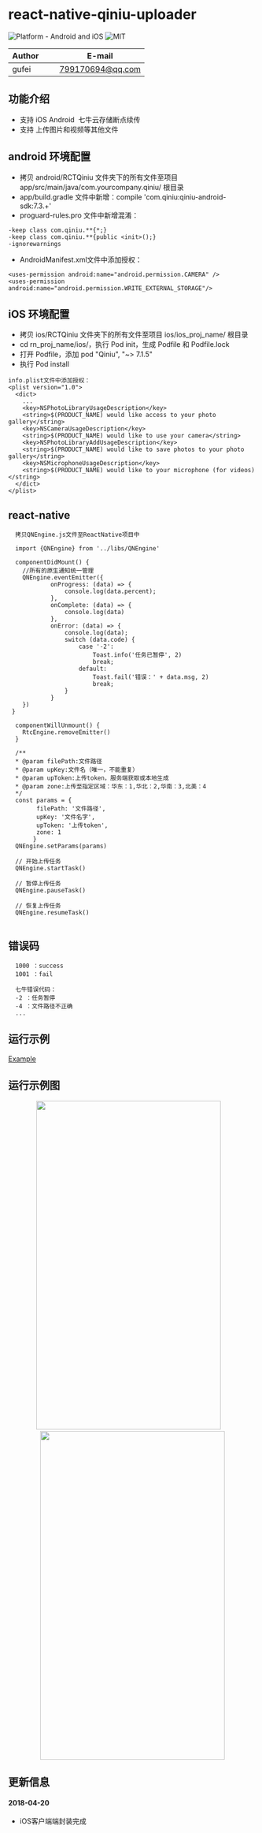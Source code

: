 # react-native-qiniu-uploader

![Platform - Android and iOS](https://img.shields.io/badge/platform-Android%20%7C%20iOS-yellow.svg)
![MIT](https://img.shields.io/dub/l/vibe-d.svg)

| Author        |     E-mail      |
| ------------- |:---------------:|
| gufei         | 799170694@qq.com|

## 功能介绍

- 支持 iOS Android  七牛云存储断点续传
- 支持 上传图片和视频等其他文件
 
 ## android 环境配置
 
 - 拷贝 android/RCTQiniu 文件夹下的所有文件至项目 app/src/main/java/com.yourcompany.qiniu/ 根目录
 - app/build.gradle 文件中新增：compile 'com.qiniu:qiniu-android-sdk:7.3.+'
 - proguard-rules.pro 文件中新增混淆：
 
 ``` 
-keep class com.qiniu.**{*;}
-keep class com.qiniu.**{public <init>();}
-ignorewarnings
```

 - AndroidManifest.xml文件中添加授权：
 ```
 <uses-permission android:name="android.permission.CAMERA" />
 <uses-permission android:name="android.permission.WRITE_EXTERNAL_STORAGE"/>
 ```
 ## iOS 环境配置

- 拷贝 ios/RCTQiniu 文件夹下的所有文件至项目 ios/ios_proj_name/ 根目录
- cd rn_proj_name/ios/，执行 Pod init，生成 Podfile 和 Podfile.lock
- 打开 Podfile，添加 pod "Qiniu", "~> 7.1.5"
- 执行 Pod install

```
info.plist文件中添加授权：
<plist version="1.0">
  <dict>
    ...
    <key>NSPhotoLibraryUsageDescription</key>
    <string>$(PRODUCT_NAME) would like access to your photo gallery</string>
    <key>NSCameraUsageDescription</key>
    <string>$(PRODUCT_NAME) would like to use your camera</string>
    <key>NSPhotoLibraryAddUsageDescription</key>
    <string>$(PRODUCT_NAME) would like to save photos to your photo gallery</string>
    <key>NSMicrophoneUsageDescription</key>
    <string>$(PRODUCT_NAME) would like to your microphone (for videos)</string>
  </dict>
</plist>
```

## react-native
```
  拷贝QNEngine.js文件至ReactNative项目中

  import {QNEngine} from '../libs/QNEngine'
  
  componentDidMount() {
    //所有的原生通知统一管理
    QNEngine.eventEmitter({
            onProgress: (data) => {
                console.log(data.percent);
            },
            onComplete: (data) => {
                console.log(data)
            },
            onError: (data) => {
                console.log(data);
                switch (data.code) {
                    case '-2':
                        Toast.info('任务已暂停', 2)
                        break;
                    default:
                        Toast.fail('错误：' + data.msg, 2)
                        break;
                }
            }        
    })    
 }

  componentWillUnmount() {
    RtcEngine.removeEmitter()
  }
  
  /**
  * @param filePath:文件路径
  * @param upKey:文件名（唯一，不能重复）
  * @param upToken:上传token，服务端获取或本地生成
  * @param zone:上传至指定区域：华东：1,华北：2,华南：3,北美：4
  */     
  const params = {
        filePath: '文件路径',
        upKey: '文件名字',
        upToken: '上传token',
        zone: 1
       }
  QNEngine.setParams(params)
  
  // 开始上传任务
  QNEngine.startTask()
  
  // 暂停上传任务
  QNEngine.pauseTask()
  
  // 恢复上传任务
  QNEngine.resumeTask()
  
```

## 错误码

```
  1000 ：success
  1001 ：fail

  七牛错误代码：
  -2 ：任务暂停
  -4 ：文件路径不正确
  ...
```

## 运行示例

[Example](https://github.com/midas-gufei/react-native-qiniu-uploader-demo)

## 运行示例图
 
 <center class="half">
    <a href="https://raw.githubusercontent.com/midas-gufei/react-native-qiniu-uploader/master/screen-shoot/uploading.png"><img width="375" height="667" src="https://raw.githubusercontent.com/midas-gufei/react-native-qiniu-uploader/master/screen-shoot/uploading.png"/></a>
    <a href="https://raw.githubusercontent.com/midas-gufei/react-native-qiniu-uploader/master/screen-shoot/pause.png"><img width="375" height="667" src="https://raw.githubusercontent.com/midas-gufei/react-native-qiniu-uploader/master/screen-shoot/pause.png"/></a>
</center>

## 更新信息

#### 2018-04-20
- iOS客户端端封装完成


